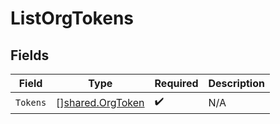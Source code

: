 # ListOrgTokens


## Fields

| Field                                                | Type                                                 | Required                                             | Description                                          |
| ---------------------------------------------------- | ---------------------------------------------------- | ---------------------------------------------------- | ---------------------------------------------------- |
| `Tokens`                                             | [][shared.OrgToken](../../models/shared/orgtoken.md) | :heavy_check_mark:                                   | N/A                                                  |